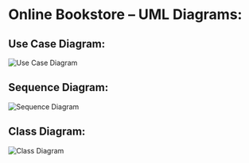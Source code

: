 # Online Bookstore – UML Diagrams:

## Use Case Diagram:
![Use Case Diagram](![usecase](https://github.com/user-attachments/assets/47209364-5755-43fa-a409-ee3eaa90cfa1)
)


## Sequence Diagram:
![Sequence Diagram](![sequence](https://github.com/user-attachments/assets/7962b86f-8ed3-4b47-9178-772ce1d7271d)
)

## Class Diagram:
![Class Diagram](![class](https://github.com/user-attachments/assets/39057293-b5f0-4199-92ef-5ab0564fda89)
)
